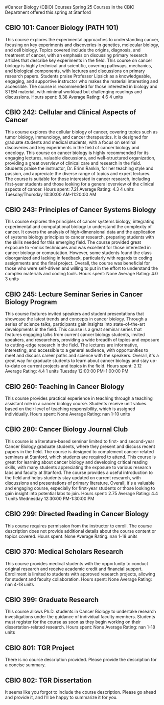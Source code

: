#Cancer Biology (CBIO) Courses Spring 25
Courses in the CBIO Department offered this spring at Stanford
## CBIO 101: Cancer Biology (PATH 101)
This course explores the experimental approaches to understanding cancer, focusing on key experiments and discoveries in genetics, molecular biology, and cell biology. Topics covered include the origins, diagnosis, and treatment of cancer, with an emphasis on discussing primary research articles that describe key experiments in the field.
This course on cancer biology is highly technical and scientific, covering pathways, mechanics, and biological components, with lectures and discussions on primary research papers. Students praise Professor Lipsick as a knowledgeable, engaging, and supportive instructor who makes the material interesting and accessible. The course is recommended for those interested in biology and STEM material, with minimal workload but challenging readings and discussions.
Hours spent: 8.38
Average Rating: 4.6
4 units
## CBIO 242: Cellular and Clinical Aspects of Cancer
This course explores the cellular biology of cancer, covering topics such as tumor biology, immunology, and cancer therapeutics. It is designed for graduate students and medical students, with a focus on seminal discoveries and key experiments in the field of cancer biology and oncology.
This course on cancer biology is highly recommended for its engaging lectures, valuable discussions, and well-structured organization, providing a great overview of clinical care and research in the field. Students praise the instructor, Dr. Erinn Rankin, for her teaching style and passion, and appreciate the diverse range of topics and expert lectures. The course is suitable for those interested in cancer research, including first-year students and those looking for a general overview of the clinical aspects of cancer.
Hours spent: 7.21
Average Rating: 4.3
4 units
Tuesday/Thursday 10:30:00 AM-11:20:00 AM
## CBIO 243: Principles of Cancer Systems Biology
This course explores the principles of cancer systems biology, integrating experimental and computational biology to understand the complexity of cancer. It covers the analysis of high-dimensional data and the application of systems biology principles to cancer research, preparing students with the skills needed for this emerging field.
The course provided great exposure to -omics techniques and was excellent for those interested in cancer biology or computation. However, some students found the class disorganized and lacking in feedback, particularly with regards to coding assignments and the final project. Overall, the course was beneficial for those who were self-driven and willing to put in the effort to understand the complex materials and coding tools.
Hours spent: None
Average Rating: 4.0
3 units
## CBIO 245: Lecture Seminar Series in Cancer Biology Program
This course features invited speakers and student presentations that showcase the latest trends and concepts in cancer biology. Through a series of science talks, participants gain insights into state-of-the-art developments in the field.
This course is a great seminar series that features engaging talks from current cancer biology students, invited speakers, and researchers, providing a wide breadth of topics and exposure to cutting-edge research in the field. The lectures are informative, interesting, and accessible to a general audience, with opportunities to meet and discuss career paths and science with the speakers. Overall, it's a great way for graduate students to learn about cancer biology and stay up-to-date on current projects and topics in the field.
Hours spent: 2.12
Average Rating: 4.4
1 units
Tuesday 12:00:00 PM-1:00:00 PM
## CBIO 260: Teaching in Cancer Biology
This course provides practical experience in teaching through a teaching assistant role in a cancer biology course. Students receive unit values based on their level of teaching responsibility, which is assigned individually.
Hours spent: None
Average Rating: nan
1-10 units
## CBIO 280: Cancer Biology Journal Club
This course is a literature-based seminar limited to first- and second-year Cancer Biology graduate students, where they present and discuss recent papers in the field. The course is designed to complement cancer-related seminars at Stanford, which students are required to attend.
This course is great for learning about cancer biology and developing critical reading skills, with many students appreciating the exposure to various research labs and faculty at Stanford. The course provides a useful introduction to the field and helps students stay updated on current research, with discussions and presentations of primary literature. Overall, it's a valuable and engaging course, especially for first-year students or those looking to gain insight into potential labs to join.
Hours spent: 2.75
Average Rating: 4.4
1 units
Wednesday 12:30:00 PM-1:30:00 PM
## CBIO 299: Directed Reading in Cancer Biology
This course requires permission from the instructor to enroll. The course description does not provide additional details about the course content or topics covered.
Hours spent: None
Average Rating: nan
1-18 units
## CBIO 370: Medical Scholars Research
This course provides medical students with the opportunity to conduct original research and receive academic credit and financial support. Enrollment is limited to students with approved research projects, allowing for student and faculty collaboration.
Hours spent: None
Average Rating: nan
4-18 units
## CBIO 399: Graduate Research
This course allows Ph.D. students in Cancer Biology to undertake research investigations under the guidance of individual faculty members. Students must register for the course as soon as they begin working on their dissertation-related research.
Hours spent: None
Average Rating: nan
1-18 units
## CBIO 801: TGR Project
There is no course description provided. Please provide the description for a concise summary.
## CBIO 802: TGR Dissertation
It seems like you forgot to include the course description. Please go ahead and provide it, and I'll be happy to summarize it for you.